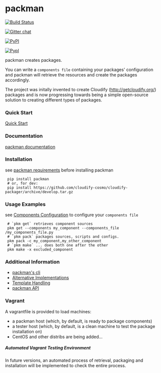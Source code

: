 packman
=======

[![Build Status](https://travis-ci.org/cloudify-cosmo/packman.svg?branch=develop)](https://travis-ci.org/cloudify-cosmo/packman)

[![Gitter chat](https://badges.gitter.im/cloudify-cosmo/packman.png)](https://gitter.im/cloudify-cosmo/packman)

[![PyPI](http://img.shields.io/pypi/dm/packman.svg)](http://img.shields.io/pypi/dm/packman.svg)

[![PypI](http://img.shields.io/pypi/v/packman.svg)](http://img.shields.io/pypi/v/packman.svg)

packman creates packages.

You can write a `components file` containing your packages' configuration and packman will retrieve the resources and create the packages accordingly.

The project was initally invented to create Cloudify (http://getcloudify.org/) packages and is now progressing towards being a simple open-source solution to creating different types of packages.

### Quick Start
[Quick Start](http://packman.readthedocs.org/en/latest/quick_start.html)

### Documentation
[packman documentation](https://packman.readthedocs.org/en/latest/)

### Installation
see [packman requirements](http://packman.readthedocs.org/en/latest/installation.html#pre-requirements) before installing packman
```shell
 pip install packman
 # or, for dev:
 pip install https://github.com/cloudify-cosmo/cloudify-packager/archive/develop.tar.gz
```

### Usage Examples
see [Components Configuration](http://packman.readthedocs.org/en/latest/component_config.html) to configure your `components file`
```shell
 # `pkm get` retrieves component sources
 pkm get --components my_component --components_file /my_components_file.py
 # `pkm pack` packages sources, scripts and configs.
 pkm pack -c my_component,my_other_component
 # `pkm make` ... does both one after the other
 pkm make -x excluded_component
```

### Additional Information
- [packman's cli](http://packman.readthedocs.org/en/latest/pkm.html)
- [Alternative Implementations](http://packman.readthedocs.org/en/latest/alternative_methods.html)
- [Template Handling](http://packman.readthedocs.org/en/latest/template_handling.html)
- [packman API](http://packman.readthedocs.org/en/latest/api.html)

### Vagrant
A vagrantfile is provided to load machines:

- a packman host (which, by default, is ready to package components)
- a tester host (which, by default, is a clean machine to test the package installation on)
- CentOS and other distribs are being added...

##### Automated Vagrant Testing Environment
In future versions, an automated process of retrieval, packaging and installation will be implemented to check the entire process.
